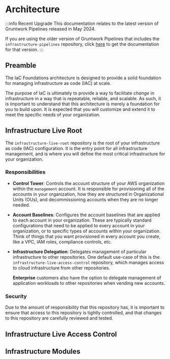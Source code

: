 # Architecture

:::info Recent Upgrade
This documentation relates to the latest version of Gruntwork Pipelines released in May 2024.

If you are using the older version of Gruntwork Pipelines that includes the `infrastructure-pipelines` repository, click [here](../../infrastructure-pipelines/iac-foundations/initial-setup.md) to get the documentation for that version.
:::

## Preamble

The IaC Foundations architecture is designed to provide a solid foundation for managing infrastructure as code (IAC) at scale.

The purpose of IaC is ultimately to provide a way to facilitate _change_ in infrastructure in a way that is repeatable, reliable, and scalable. As such, it is important to understand that this architecture is merely a foundation for you to build upon. It is expected that you will customize and extend it to meet the specific needs of your organization.
<!-- TODO: Add diagram using Excalidraw or something similar to visually showcase how these interact -->
## Infrastructure Live Root

The `infrastructure-live-root` repository is the root of your infrastructure as code (IAC) configuration. It is the entry point for all infrastructure management, and is where you will define the most critical infrastructure for your organization.

### Responsibilities

- **Control Tower**: Controls the account structure of your AWS organization within the `management` account. It is responsible for provisioning all of the accounts in your organization, how they are structured in Organizational Units (OUs), and decommissioning accounts when they are no longer needed.
- **Account Baselines**: Configures the account baselines that are applied to each account in your organization. These are typically standard configurations that need to be applied to every account in your organization, or to specific types of accounts within your organization. Think of things that you want provisioned in every account you create, like a VPC, IAM roles, compliance controls, etc.
- **Infrastructure Delegation**: Delegates management of particular infrastructure to other repositories. One default use-case of this is the `infrastructure-live-access-control` repository, which manages access to cloud infrastructure from other repositories.

  **Enterprise** customers also have the option to delegate management of application workloads to other repositories when vending new accounts.

### Security

Due to the amount of responsibility that this repository has, it is important to ensure that access to this repository is tightly controlled, and that changes to this repository are carefully reviewed and tested.

## Infrastructure Live Access Control

## Infrastructure Modules


<!-- ##DOCS-SOURCER-START
{
  "sourcePlugin": "local-copier",
  "hash": "f7c64003b1b71186d1a988654498f7c1"
}
##DOCS-SOURCER-END -->
